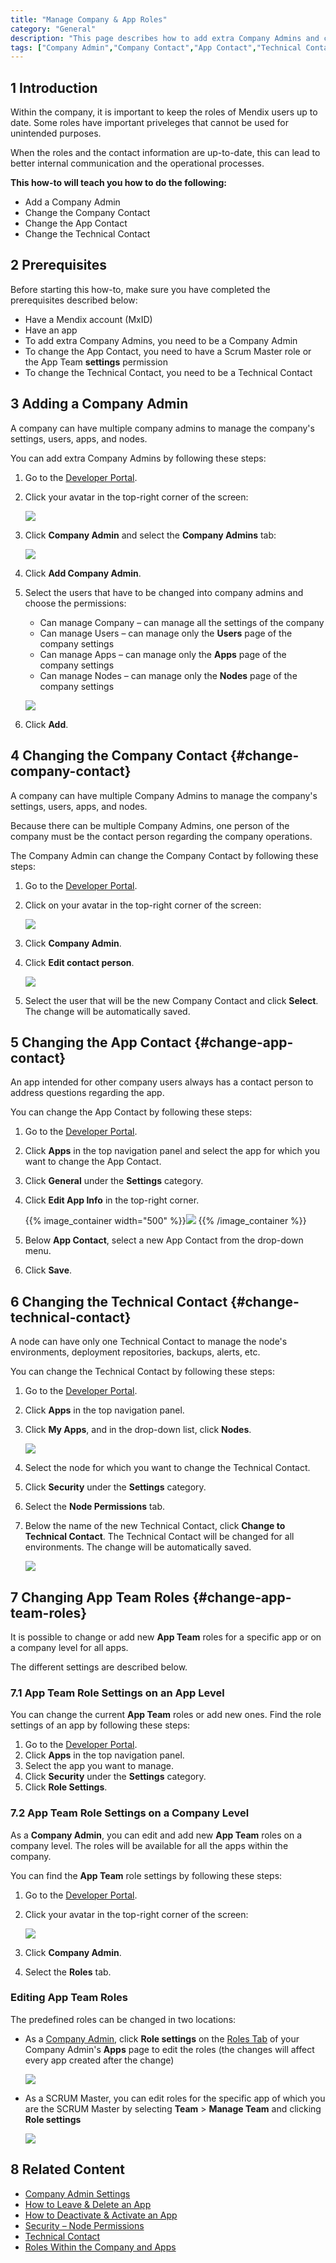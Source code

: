 ```yaml
---
title: "Manage Company & App Roles"
category: "General"
description: "This page describes how to add extra Company Admins and change the App Roles."
tags: ["Company Admin","Company Contact","App Contact","Technical Contact","Node Permissions","App Team","Role","Developer Portal"]
---
```


## 1 Introduction

Within the company, it is important to keep the roles of Mendix users up to date. Some roles have important priveleges that cannot be used for unintended purposes.

When the roles and the contact information are up-to-date, this can lead to better internal communication and the operational processes. 

**This how-to will teach you how to do the following:**

* Add a Company Admin
* Change the Company Contact
* Change the App Contact
* Change the Technical Contact

## 2 Prerequisites

Before starting this how-to, make sure you have completed the prerequisites described below:

* Have a Mendix account (MxID)
* Have an app
* To add extra Company Admins, you need to be a Company Admin
* To change the App Contact, you need to have a Scrum Master role or the App Team **settings** permission 
* To change the Technical Contact, you need to be a Technical Contact 

## 3 Adding a Company Admin

A company can have multiple company admins to manage the company's settings, users, apps, and nodes. 

You can add extra Company Admins by following these steps:

1. Go to the [Developer Portal](http://home.mendix.com).
2.  Click your avatar in the top-right corner of the screen:

	![](attachments/companyadmin/company-admin.png)

3.  Click **Company Admin** and select the **Company Admins** tab:

	![](attachments/companyadmin/companyadmin-overview.png)

4. Click **Add Company Admin**.
5.  Select the users that have to be changed into company admins and choose the permissions:

    * Can manage Company – can manage all the settings of the company
    * Can manage Users – can manage only the **Users** page of the company settings
    * Can manage Apps – can manage only the **Apps** page of the company settings
    * Can manage Nodes – can manage only the **Nodes** page of the company settings

    ![](attachments/companyadmin/add-companyadmin.png)

6. Click **Add**.

## 4 Changing the Company Contact {#change-company-contact}

A company can have multiple Company Admins to manage the company's settings, users, apps, and nodes.

Because there can be multiple Company Admins, one person of the company must be the contact person regarding the company operations.

The Company Admin can change the Company Contact by following these steps:

1. Go to the [Developer Portal](http://home.mendix.com).
2.  Click on your avatar in the top-right corner of the screen:

    ![](attachments/companyadmin/company-admin.png)

3. Click **Company Admin**.
4.  Click **Edit contact person**.

    ![](attachments/companyadmin/change-companycontact.png)

5. Select the user that will be the new Company Contact and click **Select**. The change will be automatically saved. 

## 5 Changing the App Contact {#change-app-contact}

An app intended for other company users always has a contact person to address questions regarding the app.

You can change the App Contact by following these steps:

1. Go to the [Developer Portal](http://home.mendix.com).
2. Click **Apps** in the top navigation panel and select the app for which you want to change the App Contact.
3. Click **General** under the **Settings** category.
4.  Click **Edit App Info** in the top-right corner.

    {{% image_container width="500" %}}![](attachments/settings/change-appcontact.png)
    {{% /image_container %}}

5. Below **App Contact**, select a new App Contact from the drop-down menu.
6. Click **Save**.    

## 6 Changing the Technical Contact {#change-technical-contact}

A node can have only one Technical Contact to manage the node's environments, deployment repositories, backups, alerts, etc. 

You can change the Technical Contact by following these steps:

1. Go to the [Developer Portal](http://home.mendix.com).
2. Click **Apps** in the top navigation panel.
3.  Click **My Apps**, and in the drop-down list, click **Nodes**.

    ![](attachments/general/myapps.png)

4. Select the node for which you want to change the Technical Contact.
5. Click **Security** under the **Settings** category.
6. Select the **Node Permissions** tab.
7. Below the name of the new Technical Contact, click **Change to Technical Contact**. The Technical Contact will be changed for all environments. The change will be automatically saved.

    ![](attachments/settings/change-technicalcontact.png)      

## 7 Changing App Team Roles {#change-app-team-roles}

It is possible to change or add new **App Team** roles for a specific app or on a company level for all apps.

The different settings are described below.

### 7.1 App Team Role Settings on an App Level

You can change the current **App Team** roles or add new ones. Find the role settings of an app by following these steps:

1. Go to the [Developer Portal](http://home.mendix.com).
2. Click **Apps** in the top navigation panel.
4. Select the app you want to manage.
5. Click **Security** under the **Settings** category.
6. Click **Role Settings**.

### 7.2 App Team Role Settings on a Company Level

As a **Company Admin**, you can edit and add new **App Team** roles on a company level. The roles will be available for all the apps within the company.

You can find the **App Team** role settings by following these steps:

1. Go to the [Developer Portal](http://home.mendix.com).

2. Click your avatar in the top-right corner of the screen:

    ![](attachments/companyadmin/company-admin.png)

3. Click **Company Admin**.

4. Select the **Roles** tab.

### Editing App Team Roles

The predefined roles can be changed in two locations:

*  As a [Company Admin](companyadmin-settings), click **Role settings** on the [Roles Tab](apps#roles-tab) of your Company Admin's **Apps** page to edit the roles (the changes will affect every app created after the change)

	![](attachments/companyadmin/apps-roles.png)

* 	As a SCRUM Master, you can edit roles for the specific app of which you are the SCRUM Master by selecting **Team** > **Manage Team** and clicking **Role settings**

	![](attachments/companyadmin/app-roles-edit.png)

## 8 Related Content

* [Company Admin Settings](/developerportal/general/companyadmin-settings)
* [How to Leave & Delete an App](../settings/leave-delete-app)
* [How to Deactivate & Activate an App](../general/deactivate-activate-app)
* [Security – Node Permissions](/developerportal/settings/node-permissions)
* [Technical Contact](/developerportal/general/technical-contact)
* [Roles Within the Company and Apps](/developerportal/general/company-app-roles)
